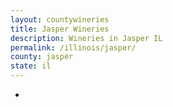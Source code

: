 ```yaml
---
layout: countywineries
title: Jasper Wineries
description: Wineries in Jasper IL
permalink: /illinois/jasper/
county: jasper
state: il
---
```

-
